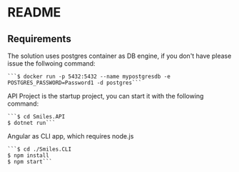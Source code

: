 # README

## Requirements
The solution uses postgres container as DB engine, if you don't have please issue the follwoing command:

    ```$ docker run -p 5432:5432 --name mypostgresdb -e POSTGRES_PASSWORD=Password1 -d postgres```

API Project is the startup project, you can start it with the following command:

    ```$ cd Smiles.API
    $ dotnet run```

Angular as CLI app, which requires node.js

    ```$ cd ./Smiles.CLI
    $ npm install
    $ npm start```